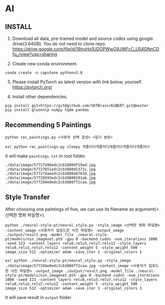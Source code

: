 # AI

## INSTALL

1. Download all data, pre-trained model and source codes using google drive(3.64GB). You do not need to clone repo.
https://drive.google.com/file/d/19iruHo1UDOPWwG9JWFcC_U54DNnCDfu_/view?usp=sharing

2. Create new conda environment.
```
conda create -n capstone python=3.8
```

3. Please install PyTorch as latest version with link below, yourself.
https://pytorch.org/

4. Install other dependencies.
```
pip install git+https://git@github.com/SKTBrain/KoBERT.git@master
pip install gluonnlp numpy tqdm pandas
```

## Recommending 5 Paintings

```
python rec_paintings.py <사용자 선택 감성> <일기 본문>

ex) python rec_paintings.py sleepy 개졸리다개졸리다개졸리다개졸리다개졸리다
```
It will make `paintings.txt` in root folder.
```
./data/image/57727a9bedc2cb3880df19ad.jpg
./data/image/57727651edc2cb3880d1371c.jpg
./data/image/57727daeedc2cb3880e8763d.jpg
./data/image/57728593edc2cb38800191a6.jpg
./data/image/577284e0edc2cb3880ff2caa.jpg
```

## Style Transfer
After choosing one paintings of five, we can use its filename as argument(<선택한 명화 파일명>).
```
python ./neural-style-pt/neural_style.py -style_image <선택한 명화 파일명> -content_image <사용자가 업로드한 사진 파일명> -output_image ./output/result.png -model_file ./neural-style-pt/models/nin_imagenet.pth -gpu 0 -backend cudnn -num_iterations 1000 -seed 123 -content_layers relu0,relu3,relu7,relu12 -style_layers relu0,relu3,relu7,relu12 -content_weight 5 -style_weight 500 -image_size 512 -optimizer adam -save_iter 1 -original_colors 1 

ex) python ./neural-style-pt/neural_style.py -style_image ./data/image/577284e0edc2cb3880ff2caa.jpg -content_image <사용자가 업로드한 사진 파일명> -output_image ./output/result.png -model_file ./neural-style-pt/models/nin_imagenet.pth -gpu 0 -backend cudnn -num_iterations 1000 -seed 123 -content_layers relu0,relu3,relu7,relu12 -style_layers relu0,relu3,relu7,relu12 -content_weight 5 -style_weight 500 -image_size 512 -optimizer adam -save_iter 1 -original_colors 1 
```

It will save result in `output` folder.
